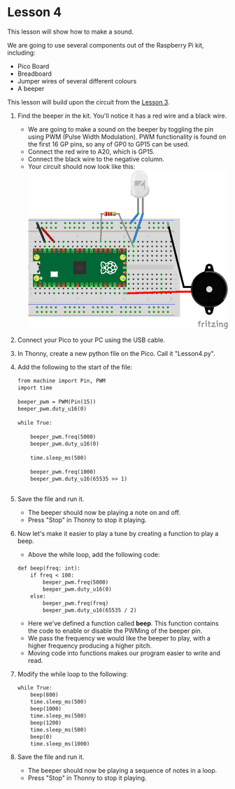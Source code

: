 # Lesson 4
This lesson will show how to make a sound.

We are going to use several components out of the Raspberry Pi kit, including:
- Pico Board
- Breadboard
- Jumper wires of several different colours
- A beeper

This lesson will build upon the circuit from the [Lesson 3](../Lesson3/README.md).

1. Find the beeper in the kit. You'll notice it has a red wire and a black wire.
    - We are going to make a sound on the beeper by toggling the pin using PWM (Pulse Width Modulation). PWM functionality is found on the first 16 GP pins, so any of GP0 to GP15 can be used.
    - Connect the red wire to A20, which is GP15.
    - Connect the black wire to the negative column.
    - Your circuit should now look like this:
    ![](Lesson4_Buzzer.png)
0. Connect your Pico to your PC using the USB cable.
0. In Thonny, create a new python file on the Pico. Call it "Lesson4.py".
0. Add the following to the start of the file:

    ```
    from machine import Pin, PWM
    import time

    beeper_pwm = PWM(Pin(15))
    beeper_pwm.duty_u16(0)

    while True:

        beeper_pwm.freq(5000)
        beeper_pwm.duty_u16(0)
        
        time.sleep_ms(500)

        beeper_pwm.freq(1000)
        beeper_pwm.duty_u16(65535 >> 1)
        
    ```
0. Save the file and run it.
    - The beeper should now be playing a note on and off.
    - Press "Stop" in Thonny to stop it playing.
0. Now let's make it easier to play a tune by creating a function to play a beep.
    - Above the while loop, add the following code:

    ```
    def beep(freq: int):
        if freq < 100:
            beeper_pwm.freq(5000)
            beeper_pwm.duty_u16(0)
        else:
            beeper_pwm.freq(freq)
            beeper_pwm.duty_u16(65535 / 2)
    ```
    - Here we've defined a function called __beep__. This function contains the code to enable or disable the PWMing of the beeper pin.
    - We pass the frequency we would like the beeper to play, with a higher frequency producing a higher pitch.
    - Moving code into functions makes our program easier to write and read.
0. Modify the while loop to the following:

    ```
    while True:
        beep(800)
        time.sleep_ms(500)
        beep(1000)
        time.sleep_ms(500)
        beep(1200)
        time.sleep_ms(500)
        beep(0)
        time.sleep_ms(1000)
    ```
0. Save the file and run it.
    - The beeper should now be playing a sequence of notes in a loop.
    - Press "Stop" in Thonny to stop it playing.
